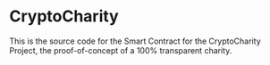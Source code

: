 # CryptoCharity

This is the source code for the Smart Contract for the CryptoCharity Project, the proof-of-concept of a 100% transparent charity.
